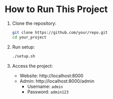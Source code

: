 # How to Run This Project

1. Clone the repository:
   ```bash
   git clone https://github.com/your/repo.git
   cd your_project
   ```

2. Run setup:
   ```bash
   ./setup.sh
   ```

3. Access the project:
   - Website: http://localhost:8000
   - Admin: http://localhost:8000/admin
     - Username: `admin`
     - Password: `admin123`